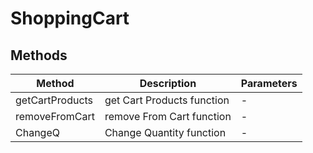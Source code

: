 # ShoppingCart

## Methods

<!-- @vuese:ShoppingCart:methods:start -->
|Method|Description|Parameters|
|---|---|---|
|getCartProducts|get Cart Products function|-|
|removeFromCart|remove From Cart function|-|
|ChangeQ|Change Quantity function|-|

<!-- @vuese:ShoppingCart:methods:end -->


